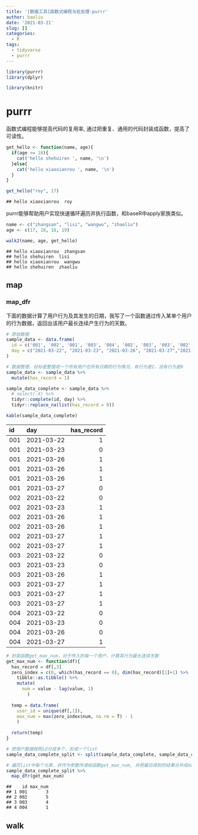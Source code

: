 ```yaml
---
title: '[数据工具]函数式编程与批处理-purrr'
author: baoliu
date: '2021-03-21'
slug: []
categories:
  - R
tags:
  - tidyverse
  - purrr
---
```




```r
library(purrr)
library(dplyr)

library(knitr)
```

# **purrr**

函数式编程能够提高代码的复用率, 通过把重复、通用的代码封装成函数，提高了可读性。  


```r
get_hello <- function(name, age){
  if(age >= 18){
    cat('hello shehuiren ', name, '\n')
  }else{
    cat('hello xiaoxianrou ', name, '\n')
  }
}

get_hello("roy", 17)
```

```
## hello xiaoxianrou  roy
```

purrr能够帮助用户实现快速循环遍历并执行函数，和baseR中apply家族类似。  


```r
name <- c("zhangsan", "lisi", "wangwu", "zhaoliu")
age <- c(17, 18, 16, 19)

walk2(name, age, get_hello)
```

```
## hello xiaoxianrou  zhangsan 
## hello shehuiren  lisi 
## hello xiaoxianrou  wangwu 
## hello shehuiren  zhaoliu
```

## map

### map_dfr

下面的数据计算了用户行为及其发生的日期，我写了一个函数通过传入某单个用户的行为数据，返回出该用户最长连续产生行为的天数。


```r
# 原始数据
sample_data <- data.frame(
  id = c('001', '002', '001', '003', '004', '002', '003', '003', '002', '001', '003', '002', '002', '001'),
  day = c("2021-03-22", "2021-03-23", "2021-03-26", "2021-03-27","2021-03-27", "2021-03-26","2021-03-26", "2021-03-27","2021-03-27", "2021-03-26","2021-03-27", "2021-03-27","2021-03-26", "2021-03-26")
)

# 数据整理，目标是整理成一个所有用户在所有日期的行为情况，有行为是1，没有行为是0
sample_data <- sample_data %>% 
  mutate(has_record = 1)

sample_data_complete <- sample_data %>% 
  # select(-X) %>% 
  tidyr::complete(id, day) %>% 
  tidyr::replace_na(list(has_record = 0))

kable(sample_data_complete)
```



|id  |day        | has_record|
|:---|:----------|----------:|
|001 |2021-03-22 |          1|
|001 |2021-03-23 |          0|
|001 |2021-03-26 |          1|
|001 |2021-03-26 |          1|
|001 |2021-03-26 |          1|
|001 |2021-03-27 |          0|
|002 |2021-03-22 |          0|
|002 |2021-03-23 |          1|
|002 |2021-03-26 |          1|
|002 |2021-03-26 |          1|
|002 |2021-03-27 |          1|
|002 |2021-03-27 |          1|
|003 |2021-03-22 |          0|
|003 |2021-03-23 |          0|
|003 |2021-03-26 |          1|
|003 |2021-03-27 |          1|
|003 |2021-03-27 |          1|
|003 |2021-03-27 |          1|
|004 |2021-03-22 |          0|
|004 |2021-03-23 |          0|
|004 |2021-03-26 |          0|
|004 |2021-03-27 |          1|



```r
# 封装函数get_max_num，对于传入的每一个用户，计算其行为最长连续天数
get_max_num <- function(df){
  has_record = df[,3]
  zero_index = c(0, which(has_record == 0), dim(has_record)[1]+1) %>% 
    tibble::as.tibble() %>% 
    mutate(
      num = value - lag(value, 1)
        )
  
  temp = data.frame(
    user_id = unique(df[,1]),
    max_num = max(zero_index$num, na.rm = T) - 1
    )
  
  return(temp)
}

# 把用户数据按照id分成多个，形成一个list
sample_data_complete_split <- split(sample_data_complete, sample_data_complete$id)

# 遍历list中每个元素，并作为参数传递给函数get_max_num, 并把最后得到的结果合并成dataframe
sample_data_complete_split %>% 
  map_dfr(get_max_num)
```

```
##    id max_num
## 1 001       3
## 2 002       5
## 3 003       4
## 4 004       1
```



## walk


